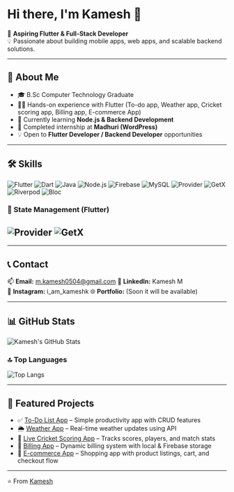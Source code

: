 # Hi there, I'm Kamesh 👋  

🎯 **Aspiring Flutter & Full-Stack Developer**  
💡 Passionate about building mobile apps, web apps, and scalable backend solutions.  

---

## 🚀 About Me  
- 🎓 B.Sc Computer Technology Graduate  
- 🧑‍💻 Hands-on experience with Flutter (To-do app, Weather app, Cricket scoring app, Billing app, E-commerce App)  
- 🌱 Currently learning **Node.js & Backend Development**  
- 💼 Completed internship at **Madhuri (WordPress)**  
- 💡 Open to **Flutter Developer / Backend Developer** opportunities  

---

## 🛠️ Skills  
![Flutter](https://img.shields.io/badge/Flutter-02569B?style=for-the-badge&logo=flutter&logoColor=white) ![Dart](https://img.shields.io/badge/Dart-0175C2?style=for-the-badge&logo=dart&logoColor=white) ![Java](https://img.shields.io/badge/Java-007396?style=for-the-badge&logo=java&logoColor=white) ![Node.js](https://img.shields.io/badge/Node.js-339933?style=for-the-badge&logo=node.js&logoColor=white) ![Firebase](https://img.shields.io/badge/Firebase-FFCA28?style=for-the-badge&logo=firebase&logoColor=black) ![MySQL](https://img.shields.io/badge/MySQL-4479A1?style=for-the-badge&logo=mysql&logoColor=white) ![Provider](https://img.shields.io/badge/Provider-2196F3?style=for-the-badge&logo=flutter&logoColor=white) ![GetX](https://img.shields.io/badge/GetX-5A2D81?style=for-the-badge&logo=flutter&logoColor=white) ![Riverpod](https://img.shields.io/badge/Riverpod-0F9D58?style=for-the-badge&logo=flutter&logoColor=white) ![Bloc](https://img.shields.io/badge/Bloc-02569B?style=for-the-badge&logo=flutter&logoColor=white)
  

### 🔧 State Management (Flutter)  
![Provider](https://img.shields.io/badge/Provider-2196F3?style=for-the-badge&logo=flutter&logoColor=white) ![GetX](https://img.shields.io/badge/GetX-5A2D81?style=for-the-badge&logo=flutter&logoColor=white)    
---

---

## 📞 Contact  

📫 **Email:** m.kamesh0504@gmail.com
🔗 **LinkedIn:** Kamesh M  
📱 **Instagram:** i_am_kameshk
🌐 **Portfolio:** (Soon it will be available)  

---




## 📊 GitHub Stats  
![Kamesh's GitHub Stats](https://github-readme-stats.vercel.app/api?username=Kamesh-m&show_icons=true&theme=radical)  

### 🔝 Top Languages  
![Top Langs](https://github-readme-stats.vercel.app/api/top-langs/?username=Kamesh-m&layout=compact&theme=radical)  

---

## 📂 Featured Projects  
- ✅ [To-Do List App](#) – Simple productivity app with CRUD features  
- 🌦️ [Weather App](#) – Real-time weather updates using API  
- 🏏 [Live Cricket Scoring App](#) – Tracks scores, players, and match stats  
- 🧾 [Billing App](#) – Dynamic billing system with local & Firebase storage  
- 🛒 [E-commerce App](#) – Shopping app with product listings, cart, and checkout flow  

---
⭐️ From [Kamesh](https://github.com/Kamesh-m)

